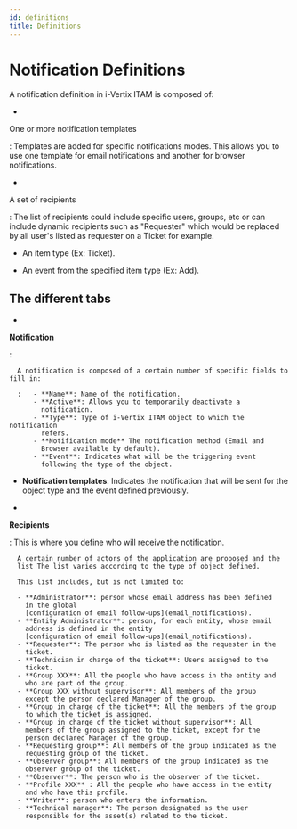 ```yaml
---
id: definitions
title: Definitions
---
```


# Notification Definitions

A notification definition in i-Vertix ITAM is composed of:

- 

  One or more notification templates

  :   Templates are added for specific notifications modes. This allows
      you to use one template for email notifications and another for
      browser notifications.

- 

  A set of recipients

  :   The list of recipients could include specific users, groups, etc
      or can include dynamic recipients such as "Requester" which
      would be replaced by all user's listed as requester on a Ticket
      for example.

- An item type (Ex: Ticket).

- An event from the specified item type (Ex: Add).

## The different tabs

- 

  **Notification**

  :   

      A notification is composed of a certain number of specific fields to fill in:

      :   - **Name**: Name of the notification.
          - **Active**: Allows you to temporarily deactivate a
            notification.
          - **Type**: Type of i-Vertix ITAM object to which the notification
            refers.
          - **Notification mode** The notification method (Email and
            Browser available by default).
          - **Event**: Indicates what will be the triggering event
            following the type of the object.

- **Notification templates**: Indicates the notification that will be
  sent for the object type and the event defined previously.

- 

  **Recipients**

  :   This is where you define who will receive the notification.

      A certain number of actors of the application are proposed and the
      list The list varies according to the type of object defined.

      This list includes, but is not limited to:

      - **Administrator**: person whose email address has been defined
        in the global
        [configuration of email follow-ups](email_notifications).
      - **Entity Administrator**: person, for each entity, whose email
        address is defined in the entity
        [configuration of email follow-ups](email_notifications).
      - **Requester**: The person who is listed as the requester in the
        ticket.
      - **Technician in charge of the ticket**: Users assigned to the
        ticket.
      - **Group XXX**: All the people who have access in the entity and
        who are part of the group.
      - **Group XXX without supervisor**: All members of the group
        except the person declared Manager of the group.
      - **Group in charge of the ticket**: All the members of the group
        to which the ticket is assigned.
      - **Group in charge of the ticket without supervisor**: All
        members of the group assigned to the ticket, except for the
        person declared Manager of the group.
      - **Requesting group**: All members of the group indicated as the
        requesting group of the ticket.
      - **Observer group**: All members of the group indicated as the
        observer group of the ticket.
      - **Observer**: The person who is the observer of the ticket.
      - **Profile XXX** : All the people who have access in the entity
        and who have this profile.
      - **Writer**: person who enters the information.
      - **Technical manager**: The person designated as the user
        responsible for the asset(s) related to the ticket.
